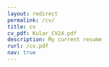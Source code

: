 ```yaml
---
layout: redirect
permalink: /cv/
title: cv
cv_pdf: Kular_CV24.pdf
description: My current resume
rurl: /cv.pdf
nav: true
---
```

